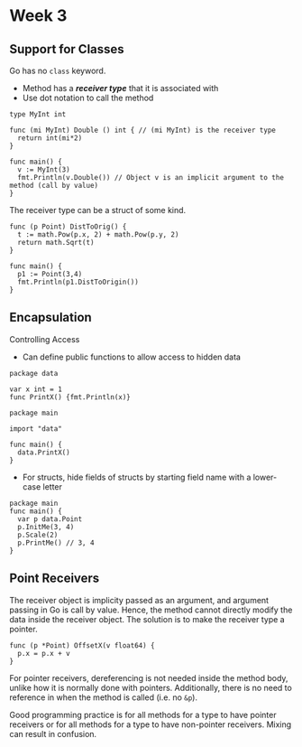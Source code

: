 # Week 3

## Support for Classes

Go has no `class` keyword.

- Method has a **_receiver type_** that it is associated with
- Use dot notation to call the method

```
type MyInt int

func (mi MyInt) Double () int { // (mi MyInt) is the receiver type
  return int(mi*2)
}

func main() {
  v := MyInt(3)
  fmt.Println(v.Double()) // Object v is an implicit argument to the method (call by value)
}
```

The receiver type can be a struct of some kind.

```
func (p Point) DistToOrig() {
  t := math.Pow(p.x, 2) + math.Pow(p.y, 2)
  return math.Sqrt(t)
}

func main() {
  p1 := Point(3,4)
  fmt.Println(p1.DistToOrigin())
}
```

## Encapsulation

Controlling Access

- Can define public functions to allow access to hidden data

```
package data

var x int = 1
func PrintX() {fmt.Println(x)}
```

```
package main

import "data"

func main() {
  data.PrintX()
}
```

- For structs, hide fields of structs by starting field name with a lower-case letter

```
package main
func main() {
  var p data.Point
  p.InitMe(3, 4)
  p.Scale(2)
  p.PrintMe() // 3, 4
}
```

## Point Receivers

The receiver object is implicity passed as an argument, and argument passing in Go is call by value. Hence, the method cannot directly modify the data inside the receiver object. The solution is to make the receiver type a pointer.

```
func (p *Point) OffsetX(v float64) {
  p.x = p.x + v
}
```

For pointer receivers, dereferencing is not needed inside the method body, unlike how it is normally done with pointers. Additionally, there is no need to reference in when the method is called (i.e. no `&p`).

Good programming practice is for all methods for a type to have pointer receivers or for all methods for a type to have non-pointer receivers. Mixing can result in confusion.
